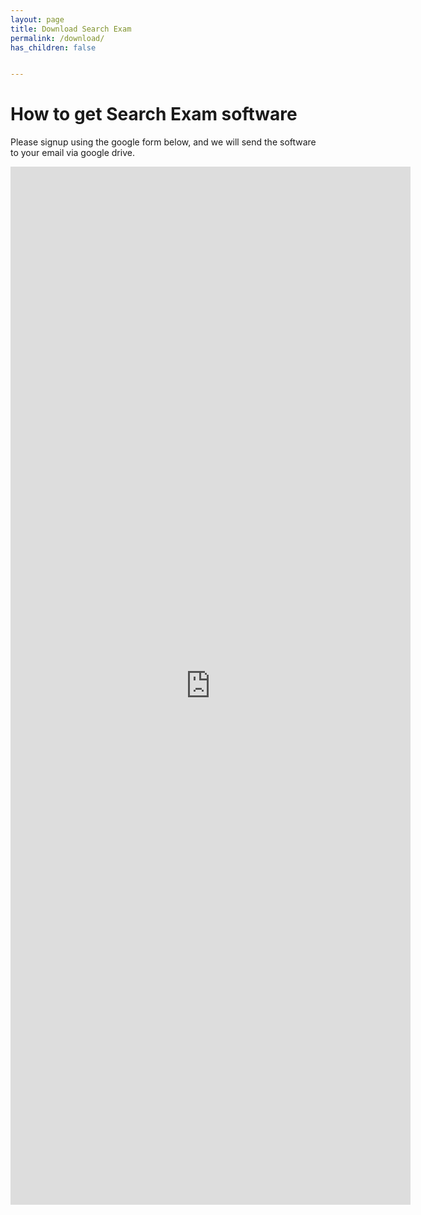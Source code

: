 ```yaml
---
layout: page
title: Download Search Exam
permalink: /download/
has_children: false


---
```


# How to get Search Exam software


Please signup using the google form below, and we will send the software to your email via google drive.

<iframe src="https://docs.google.com/forms/d/e/1FAIpQLSd1vhTzuK3bdOHyAc4jVqbIhWbxtLdQPiimZd0VhcCv0IDkhQ/viewform?embedded=true" width="640" height="1661" frameborder="0" marginheight="0" marginwidth="0">Loading…</iframe>


